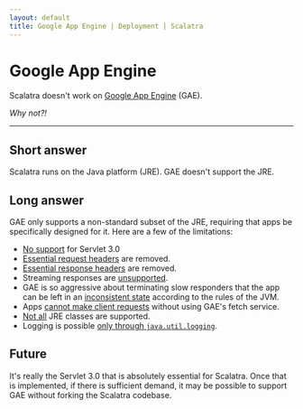 ```yaml
---
layout: default
title: Google App Engine | Deployment | Scalatra
---
```


<div class="page-header">
  <h1>Google App Engine</h1>
</div>

Scalatra doesn't work on [Google App Engine](https://developers.google.com/appengine/)
(GAE).

*Why not?!*

----

## Short answer ##
Scalatra runs on the Java platform (JRE). GAE doesn't support the JRE.

## Long answer ##
GAE only supports a non-standard subset of the JRE, requiring that apps be specifically
designed for it.
Here are a few of the limitations:

- [No support](https://developers.google.com/appengine/docs/features#Roadmap_Features) for Servlet 3.0
- [Essential request headers](https://developers.google.com/appengine/docs/java/runtime#Request_Headers) are removed.
- [Essential response headers](https://developers.google.com/appengine/docs/java/runtime#Responses) are removed.
- Streaming responses are [unsupported](https://developers.google.com/appengine/docs/java/runtime#Responses).
- GAE is so aggressive about terminating slow responders that the app can be left in
an [inconsistent state](https://developers.google.com/appengine/docs/java/runtime#The_Request_Timer) according to the rules of the JVM.
- Apps [cannot make client requests](https://developers.google.com/appengine/docs/java/runtime#The_Sandbox) without using GAE's fetch service.
- [Not all](https://developers.google.com/appengine/docs/java/jrewhitelist) JRE classes are supported.
- Logging is possible [only through `java.util.logging`](https://developers.google.com/appengine/docs/java/runtime#Logging).

## Future ##
It's really the Servlet 3.0 that is absolutely essential for Scalatra.
Once that is implemented, if there is sufficient demand, it may be possible to support
GAE without forking the Scalatra codebase.
